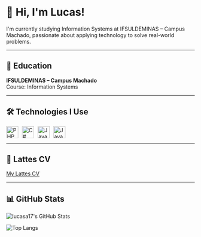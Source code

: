 # 👋 Hi, I'm Lucas!

I'm currently studying Information Systems at IFSULDEMINAS – Campus Machado, passionate about applying technology to solve real-world problems.

---

## 🏫 Education

**IFSULDEMINAS – Campus Machado**  
Course: Information Systems

---

## 🛠️ Technologies I Use

<div style="display: flex; flex-wrap: wrap; gap: 10px;">
  <img height="32" src="https://cdn.jsdelivr.net/gh/devicons/devicon/icons/php/php-original.svg" alt="PHP"/>
  <img height="32" src="https://cdn.jsdelivr.net/gh/devicons/devicon/icons/csharp/csharp-original.svg" alt="C#"/>
  <img height="32" src="https://cdn.jsdelivr.net/gh/devicons/devicon/icons/java/java-original.svg" alt="Java"/>
  <img height="32" src="https://cdn.jsdelivr.net/gh/devicons/devicon/icons/javascript/javascript-original.svg" alt="JavaScript"/>
</div>

---

## 📄 Lattes CV

[My Lattes CV](https://lattes.cnpq.br/5405322342840004)

---

## 📊 GitHub Stats

![lucasa17's GitHub Stats](https://github-readme-stats.vercel.app/api?username=lucasa17&show_icons=true&theme=default)

![Top Langs](https://github-readme-stats.vercel.app/api/top-langs/?username=lucasa17&layout=compact&theme=default)
